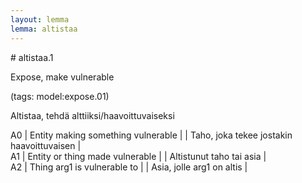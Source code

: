 ```yaml
---
layout: lemma
lemma: altistaa
---
```


<div class="sense">
# <span class="sensename">altistaa.1</span>

<span class="description">Expose, make vulnerable</span>

(tags: model:expose.01)

<span class="description">Altistaa, tehdä alttiiksi/haavoittuvaiseksi</span>

A0 | Entity making something vulnerable |   | Taho, joka tekee jostakin haavoittuvaisen |  
A1 | Entity or thing made vulnerable |   | Altistunut taho tai asia |  
A2 | Thing arg1 is vulnerable to |   | Asia, jolle arg1 on altis |  

</div>

